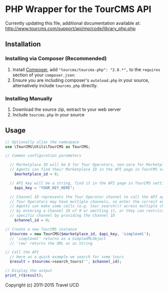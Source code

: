 # PHP Wrapper for the TourCMS API

Currently updating this file, additional documentation available at: http://www.tourcms.com/support/api/mp/code/library_php.php

## Installation

### Installing via Composer (Recommended)

1. Install [Composer](https://getcomposer.org/), add `"tourcms/tourcms-php": "2.0.*",` to the `requires` section of your `composer.json`:
2. Ensure you are including composer's `autoload.php` in your source, alternatively include `tourcms.php` directly.

### Installing Manually

1. Download the source zip, extract to your web server
2. Include `tourcms.php` in your source

## Usage

```php
// Optionally alias the namespace
use \TourCMS\Utils\TourCMS as TourCMS;

// Common configuration parameters

  // Marketplace ID will be 0 for Tour Operators, non-zero for Marketplace Agents
  // Agents can find their Marketplace ID in the API page in TourCMS settings
    $marketplace_id = 0;

  // API key will be a string, find it in the API page in TourCMS settings
    $api_key = "YOUR_KEY_HERE";

  // Channel ID represents the Tour Operator channel to call the API against
  // Tour Operators may have multiple channels, so enter the correct one here
  // Agents can make some calls (e.g. tour_search()) across multiple channels
  // by entering a Channel ID of 0 or omitting it, or they can restrict to a
  // specific channel by providing the Channel ID
    $channel_id = 0;

// Create a new TourCMS instance
  $tourcms = new TourCMS($marketplace_id, $api_key, 'simplexml');
  // 'simplexml' returns as a SimpleXMLObject
  // 'raw' returns the XML as as String

// Call the API
  // Here as a quick example we search for some tours
  $result = $tourcms->search_tours('', $channel_id);

// Display the output
print_r($result);
```

Copyright (c) 2011-2015 Travel UCD
